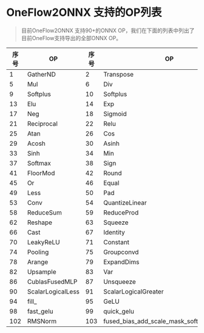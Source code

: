 # OneFlow2ONNX 支持的OP列表

> 目前OneFlow2ONNX 支持90+的ONNX OP，我们在下面的列表中列出了目前OneFlow支持导出的全部ONNX OP。


| 序号 | OP         | 序号 | OP             | 序号 | OP          | 序号 | OP                 |
| ---- | ---------- | ---- | -------------- | ---- | ----------- | ---- | ------------------ |
| 1    | GatherND   | 2    | Transpose      | 3    | Add         | 4    | Sub                |
| 5    | Mul        | 6    | Div            | 7    | Sum         | 8    | LeakyRelu          |
| 9    | Softplus   | 10   | Softplus       | 11   | Abs         | 12   | Ceil               |
| 13   | Elu        | 14   | Exp            | 15   | Floor       | 16   | Log                |
| 17   | Neg        | 18   | Sigmoid        | 19   | Sqrt        | 20   | Tanh               |
| 21   | Reciprocal | 22   | Relu           | 23   | Acos        | 24   | Asin               |
| 25   | Atan       | 26   | Cos            | 27   | Sin         | 28   | Tan                |
| 29   | Acosh      | 30   | Asinh          | 31   | Atanh       | 32   | Cosh               |
| 33   | Sinh       | 34   | Min            | 35   | Max         | 36   | Clip               |
| 37   | Softmax    | 38   | Sign           | 39   | MatMul      | 40   | Erf                |
| 41   | FloorMod   | 42   | Round          | 43   | Not         | 44   | And                |
| 45   | Or         | 46   | Equal          | 47   | NotEqual    | 48   | Greater            |
| 49   | Less       | 50   | Pad            | 51   | AveragePool | 52   | MaxPool            |
| 53   | Conv       | 54   | QuantizeLinear | 56   | ReduceMin   | 57   | BatchNormalization |
| 58   | ReduceSum  | 59   | ReduceProd     | 60   | ArgMax      | 61   | ArgMin             |
| 62   | Reshape    | 63   | Squeeze        | 64   | Transpose   | 65   | Concat             |
| 66   | Cast       | 67   | Identity       | 68   | Mul         | 69   | PReLU              |
| 70   | LeakyReLU  | 71   | Constant       | 72   | Flatten     | 73   | Slice              |
| 74   | Pooling    | 75   | Groupconvd     | 76   | HardSwish   | 77   | HardSigmoid        |
| 78   | Arange     | 79   | ExpandDims     | 80   | Narrow      | 81   | SiLU               |
| 82   | Upsample   | 83   | Var            | 84   | Conv1D      | 85   | ScalarDiv          |
| 86   | CublasFusedMLP| 87| Unsqueeze      | 88   | BroadcastMatmul | 89| Where             |
| 90   | ScalarLogicalLess| 91| ScalarLogicalGreater| 92| Gather  | 93  | Expand             |
| 94   | fill_      | 95   | GeLU           | 96   | LayerNorm    | 97  | AmpIdentity        |
| 98   | fast_gelu  | 99   | quick_gelu     | 100  | fused_self_attention |101 |RMSLayerNorm |
| 102  | RMSNorm    | 103  | fused_bias_add_scale_mask_softmax_dropout | 104 | fused_fast_gelu_mul |